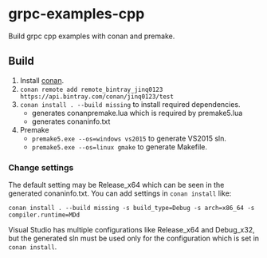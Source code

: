 # grpc-examples-cpp
Build grpc cpp examples with conan and premake.

## Build

1. Install [conan](http://docs.conan.io/en/latest/installation.html).
1. `conan remote add remote_bintray_jinq0123 https://api.bintray.com/conan/jinq0123/test`
1. `conan install . --build missing` to install required dependencies.
	* generates conanpremake.lua which is required by premake5.lua
	* generates conaninfo.txt
1. Premake
	* `premake5.exe --os=windows vs2015` to generate VS2015 sln.
	* `premake5.exe --os=linux gmake` to generate Makefile.

### Change settings
The default setting may be Release_x64 which can be seen in the generated conaninfo.txt.
You can add settings in `conan install` like:
```
conan install . --build missing -s build_type=Debug -s arch=x86_64 -s compiler.runtime=MDd
```

Visual Studio has multiple configurations like Release_x64 and Debug_x32,
 but the generated sln must be used only for the configuration
 which is set in `conan install`.
